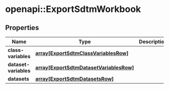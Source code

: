 # openapi::ExportSdtmWorkbook


## Properties
Name | Type | Description | Notes
------------ | ------------- | ------------- | -------------
**class-variables** | [**array[ExportSdtmClassVariablesRow]**](ExportSdtmClassVariablesRow.md) |  | [optional] 
**dataset-variables** | [**array[ExportSdtmDatasetVariablesRow]**](ExportSdtmDatasetVariablesRow.md) |  | [optional] 
**datasets** | [**array[ExportSdtmDatasetsRow]**](ExportSdtmDatasetsRow.md) |  | [optional] 


